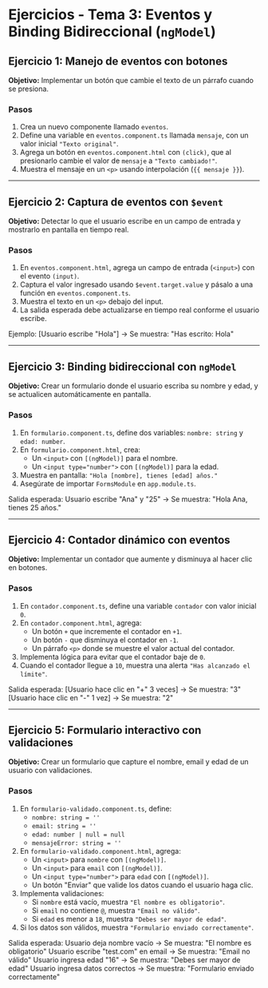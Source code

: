 # **Ejercicios - Tema 3: Eventos y Binding Bidireccional (`ngModel`)**

## **Ejercicio 1: Manejo de eventos con botones**
**Objetivo:** Implementar un botón que cambie el texto de un párrafo cuando se presiona.

### **Pasos**
1. Crea un nuevo componente llamado `eventos`.
2. Define una variable en `eventos.component.ts` llamada `mensaje`, con un valor inicial `"Texto original"`.
3. Agrega un botón en `eventos.component.html` con `(click)`, que al presionarlo cambie el valor de `mensaje` a `"Texto cambiado!"`.
4. Muestra el mensaje en un `<p>` usando interpolación (`{{ mensaje }}`).

---

## **Ejercicio 2: Captura de eventos con `$event`**
**Objetivo:** Detectar lo que el usuario escribe en un campo de entrada y mostrarlo en pantalla en tiempo real.

### **Pasos**
1. En `eventos.component.html`, agrega un campo de entrada (`<input>`) con el evento `(input)`.
2. Captura el valor ingresado usando `$event.target.value` y pásalo a una función en `eventos.component.ts`.
3. Muestra el texto en un `<p>` debajo del input.
4. La salida esperada debe actualizarse en tiempo real conforme el usuario escribe.

Ejemplo:
[Usuario escribe "Hola"] → Se muestra: "Has escrito: Hola"


---

## **Ejercicio 3: Binding bidireccional con `ngModel`**
**Objetivo:** Crear un formulario donde el usuario escriba su nombre y edad, y se actualicen automáticamente en pantalla.

### **Pasos**
1. En `formulario.component.ts`, define dos variables: `nombre: string` y `edad: number`.
2. En `formulario.component.html`, crea:
   - Un `<input>` con `[(ngModel)]` para el nombre.
   - Un `<input type="number">` con `[(ngModel)]` para la edad.
3. Muestra en pantalla: `"Hola [nombre], tienes [edad] años."`
4. Asegúrate de importar `FormsModule` en `app.module.ts`.

Salida esperada:
Usuario escribe "Ana" y "25" → Se muestra: "Hola Ana, tienes 25 años."


---

## **Ejercicio 4: Contador dinámico con eventos**
**Objetivo:** Implementar un contador que aumente y disminuya al hacer clic en botones.

### **Pasos**
1. En `contador.component.ts`, define una variable `contador` con valor inicial `0`.
2. En `contador.component.html`, agrega:
   - Un botón `+` que incremente el contador en `+1`.
   - Un botón `-` que disminuya el contador en `-1`.
   - Un párrafo `<p>` donde se muestre el valor actual del contador.
3. Implementa lógica para evitar que el contador baje de `0`.
4. Cuando el contador llegue a `10`, muestra una alerta `"Has alcanzado el límite"`.

Salida esperada:
[Usuario hace clic en "+" 3 veces] → Se muestra: "3" [Usuario hace clic en "-" 1 vez] → Se muestra: "2"


---


## **Ejercicio 5: Formulario interactivo con validaciones**
**Objetivo:** Crear un formulario que capture el nombre, email y edad de un usuario con validaciones.

### **Pasos**
1. En `formulario-validado.component.ts`, define:
   - `nombre: string = ''`
   - `email: string = ''`
   - `edad: number | null = null`
   - `mensajeError: string = ''`
2. En `formulario-validado.component.html`, agrega:
   - Un `<input>` para `nombre` con `[(ngModel)]`.
   - Un `<input>` para `email` con `[(ngModel)]`.
   - Un `<input type="number">` para `edad` con `[(ngModel)]`.
   - Un botón "Enviar" que valide los datos cuando el usuario haga clic.
3. Implementa validaciones:
   - Si `nombre` está vacío, muestra `"El nombre es obligatorio"`.
   - Si `email` no contiene `@`, muestra `"Email no válido"`.
   - Si `edad` es menor a `18`, muestra `"Debes ser mayor de edad"`.
4. Si los datos son válidos, muestra `"Formulario enviado correctamente"`.

Salida esperada:
Usuario deja nombre vacío → Se muestra: "El nombre es obligatorio" Usuario escribe "test.com" en email → Se muestra: "Email no válido" Usuario ingresa edad "16" → Se muestra: "Debes ser mayor de edad" Usuario ingresa datos correctos → Se muestra: "Formulario enviado correctamente"